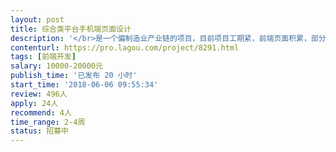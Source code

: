 ```yaml
---                
layout: post       
title: 综合类平台手机端页面设计           
description: '</br>是一个偏制造业产业链的项目，目前项目工期紧，前端页面积累，部分前端工作外包。</br>1. 有责任心，能熟练、高效使用vue；</br>2. 能高效、敏捷开发</br>'     
contenturl: https://pro.lagou.com/project/8291.html      
tags: [前端开发]            
salary: 10000-20000元          
publish_time: '已发布 20 小时'         
start_time: '2018-06-06 09:55:34'           
review: 496人                   
apply: 24人                   
recommend: 4人                   
time_range: 2-4周              
status: 招募中                  
---                 
```

